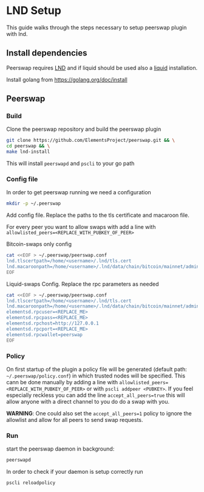 # LND Setup

This guide walks through the steps necessary to setup peerswap plugin with lnd.

## Install dependencies

Peerswap requires [LND](https://github.com/lightningnetwork/lnd) and if liquid should be used also a [liquid](https://docs.blockstream.com/liquid/node_setup.html) installation.

Install golang from https://golang.org/doc/install

## Peerswap

### Build

Clone the peerswap repository and build the peerswap plugin

```bash
git clone https://github.com/ElementsProject/peerswap.git && \
cd peerswap && \
make lnd-install
```

This will install `peerswapd` and `pscli` to your go path

### Config file

In order to get peerswap running we need a configuration 

```bash
mkdir -p ~/.peerswap
```

Add config file. Replace the paths to the tls certificate and macaroon file.

For every peer you want to allow swaps with add a line with `allowlisted_peers=<REPLACE_WITH_PUBKEY_OF_PEER>`

Bitcoin-swaps only config

```bash
cat <<EOF > ~/.peerswap/peerswap.conf
lnd.tlscertpath=/home/<username>/.lnd/tls.cert
lnd.macaroonpath=/home/<username>/.lnd/data/chain/bitcoin/mainnet/admin.macaroon
EOF
```

Liquid-swaps Config. Replace the rpc parameters as needed

```bash
cat <<EOF > ~/.peerswap/peerswap.conf
lnd.tlscertpath=/home/<username>/.lnd/tls.cert
lnd.macaroonpath=/home/<username>/.lnd/data/chain/bitcoin/mainnet/admin.macaroon
elementsd.rpcuser=<REPLACE_ME>
elementsd.rpcpass=<REPLACE_ME>
elementsd.rpchost=http://127.0.0.1
elementsd.rpcport=<REPLACE_ME>
elementsd.rpcwallet=peerswap
EOF
```
### Policy

On first startup of the plugin a policy file will be generated (default path: `~/.peerswap/policy.conf`) in which trusted nodes will be specified.
This cann be done manually by adding a line with `allowlisted_peers=<REPLACE_WITH_PUBKEY_OF_PEER>` or with `pscli addpeer <PUBKEY>`. If you feel especially reckless you can add the line 
`accept_all_peers=true` this will allow anyone with a direct channel to you do do a swap with you.


__WARNING__: One could also set the `accept_all_peers=1` policy to ignore the allowlist and allow for all peers to send swap requests.

### Run

start the peerswap daemon in background:

```bash
peerswapd
```

In order to check if your daemon is setup correctly run
```bash
pscli reloadpolicy
```

